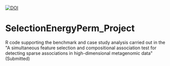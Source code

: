 [![DOI](https://data.caltech.edu/badge/384226170.svg)](https://data.caltech.edu/badge/latestdoi/384226170)

# SelectionEnergyPerm_Project

R code supporting the benchmark and case study analysis carried out in the "A simultaneous feature selection and compositional association test for detecting sparse associations in high-dimensional metagenomic data" (Submitted)
